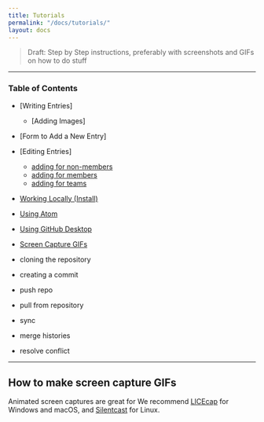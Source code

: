 ```yaml
---
title: Tutorials
permalink: "/docs/tutorials/"
layout: docs
---
```


> Draft: Step by Step instructions, preferably with screenshots and GIFs on how to do stuff

---

### Table of Contents

- [Writing Entries]
  - [Adding Images]

- [Form to Add a New Entry]
- [Editing Entries]
  - [adding for non-members](/docs/help/tutorials/add-entry/)
  - [adding for members](/docs/help/tutorials/add-entry-members/)
  - [adding for teams](/docs/help/tutorials/add-entry-teams/)
- [Working Locally (Install)](/docs/help/tutorials/install/)
- [Using Atom](/docs/help/tutorials/using-atom/)
- [Using GitHub Desktop](/docs/help/tutorials/using-githubdesktop/)
- [Screen Capture GIFs](#How-to-make-screen-capture-GIFs)

- cloning the repository
- creating a commit
- push repo
- pull from repository
- sync
- merge histories
- resolve conflict

---


## How to make screen capture GIFs
Animated screen captures are great for
We recommend [LICEcap] for <i class="fa fa-windows"></i> Windows and <i class="fa fa-apple"></i> macOS, and [Silentcast] for <i class="fa fa-linux"></i> Linux.


[LICEcap]: http://www.cockos.com/licecap/
[Silentcast]: https://github.com/colinkeenan/silentcast
